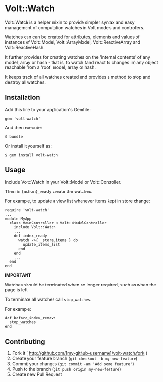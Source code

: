 # Volt::Watch

Volt::Watch is a helper mixin to provide simpler syntax and easy management of computation watches in Volt models and controllers.

Watches can can be created for attributes, elements and values of instances of Volt::Model, Volt::ArrayModel, Volt::ReactiveArray and Volt::ReactiveHash.

It further provides for creating watches on the 'internal contents' of any model, array or hash - that is, 
to watch (and react to changes in) any object reachable from a 'root' model, array or hash. 
  
It keeps track of all watches created and provides a method to stop and destroy all watches.
  
## Installation

Add this line to your application's Gemfile:

    gem 'volt-watch'

And then execute:

    $ bundle

Or install it yourself as:

    $ gem install volt-watch

## Usage

Include Volt::Watch in your Volt::Model or Volt::Controller.

Then in {action}_ready create the watches.
 
For example, to update a view list whenever items kept in store change:

```
require 'volt-watch'
...
module MyApp
  class MainController < Volt::ModelController
    include Volt::Watch
    ...
    def index_ready
      watch ->{ _store.items } do
        update_items_list
      end
    end
    ...
  end
end
```

**IMPORTANT**

Watches should be terminated when no longer required, such as when the page is left.

To terminate all watches call `stop_watches`. 

For example:

```
def before_index_remove
  stop_watches
end
```

## Contributing

1. Fork it ( http://github.com/[my-github-username]/volt-watch/fork )
2. Create your feature branch (`git checkout -b my-new-feature`)
3. Commit your changes (`git commit -am 'Add some feature'`)
4. Push to the branch (`git push origin my-new-feature`)
5. Create new Pull Request
